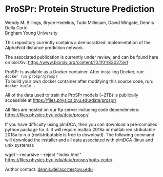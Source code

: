 # ProSPr: Protein Structure Prediction
Wendy M. Billings, Bryce Hedelius, Todd Millecam, David Wingate, Dennis Della Corte   
Brigham Young University     

This repository currently contains a democratized implementation of the AlphaFold distance prediction network.       

The associated publication is currently under review, and can be found here on biorXiv: https://www.biorxiv.org/content/10.1101/830273v1   

ProSPr is available as a Docker container. After installing Docker, run:   
`docker run prospr/prospr`  
To build your own docker container after modifying this source code, run:   
`docker build .`   

All of the data used to train the ProSPr models (~2TB) is publically accessible at https://files.physics.byu.edu/data/prospr/   

All files are hosted on our ftp server including code dependencies: https://files.physics.byu.edu/data/prospr/

If you have difficulty using plmDCA, then you can download a pre-compiled python package for it.  It will require matlab 2018a or matlab redistributable 2018a to run (redistributable is free to download). The following command will download the installer and all data associated with plmDCA (linux and unix systems):

wget --recursive --reject "index.html" https://files.physics.byu.edu/data/prospr/potts-code/


Author contact: dennis.dellacorte@byu.edu
